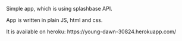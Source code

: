 <p>Simple app, which is using splashbase API.</p>
<p>App is written in plain JS, html and css.</p>
<p>It is available on heroku: https://young-dawn-30824.herokuapp.com/ </p>